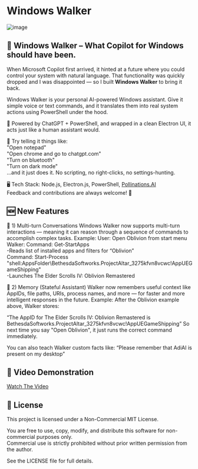 # Windows Walker
![image](https://github.com/user-attachments/assets/1fd2eb94-4ee2-4562-9191-806368f36731)          
## 🚀 Windows Walker – What Copilot for Windows should have been.

When Microsoft Copilot first arrived, it hinted at a future where you could control your system with natural language. That functionality was quickly dropped and I was disappointed — so I built **Windows Walker** to bring it back.

Windows Walker is your personal AI-powered Windows assistant. Give it simple voice or text commands, and it translates them into real system actions using PowerShell under the hood.

🧠 Powered by ChatGPT + PowerShell, and wrapped in a clean Electron UI, it acts just like a human assistant would.

💬 Try telling it things like:          
"Open notepad"           
"Open chrome and go to chatgpt.com"         
"Turn on bluetooth"         
"Turn on dark mode"        
...and it just does it. No scripting, no right-clicks, no settings-hunting.        

🖥️ Tech Stack: Node.js, Electron.js, PowerShell, [Pollinations.AI](https://pollinations.ai/)         
Feedback and contributions are always welcome! 🙌

## 🆕 New Features
🔁 1) Multi-turn Conversations
Windows Walker now supports multi-turn interactions — meaning it can reason through a sequence of commands to accomplish complex tasks.
Example:
User: Open Oblivion from start menu
Walker:
Command: Get-StartApps  
-Reads list of installed apps and filters for “Oblivion”  
Command: Start-Process "shell:AppsFolder\BethesdaSoftworks.ProjectAltar_3275kfvn8vcwc!AppUEGameShipping"  
-Launches The Elder Scrolls IV: Oblivion Remastered

🧠 2) Memory (Stateful Assistant)
Walker now remembers useful context like AppIDs, file paths, URIs, process names, and more — for faster and more intelligent responses in the future.
Example:
After the Oblivion example above, Walker stores:

“The AppID for The Elder Scrolls IV: Oblivion Remastered is BethesdaSoftworks.ProjectAltar_3275kfvn8vcwc!AppUEGameShipping”
So next time you say "Open Oblivion", it just runs the correct command immediately.

You can also teach Walker custom facts like:
“Please remember that AdiAI is present on my desktop”

## 🎥 Video Demonstration
[Watch The Video](https://www.youtube.com/watch?v=mcH4TlnGenQ)

## 📜 License
This project is licensed under a Non-Commercial MIT License.          

You are free to use, copy, modify, and distribute this software for non-commercial purposes only.         
Commercial use is strictly prohibited without prior written permission from the author.         

See the LICENSE file for full details.          
